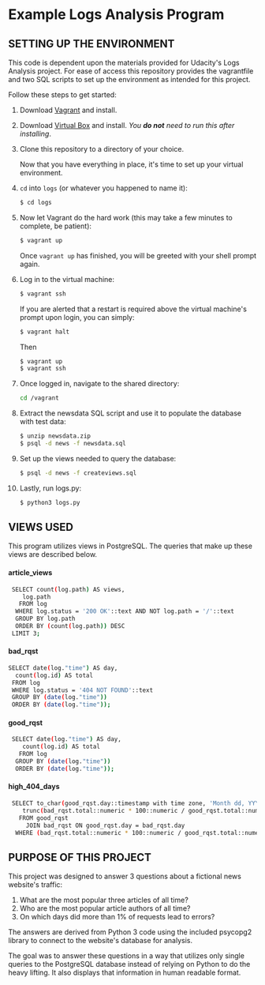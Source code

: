 # Example Logs Analysis Program

## SETTING UP THE ENVIRONMENT

This code is dependent upon the materials provided for Udacity's Logs
Analysis project. For ease of access this repository provides the vagrantfile
and two SQL scripts to set up the environment as intended for this project.  

Follow these steps to get started:

1. Download [Vagrant](https://www.vagrantup.com/) and install.
2. Download [Virtual Box](https://www.virtualbox.org/) and install. *You **do not** need to run this after installing*.
3. Clone this repository to a directory of your choice.

   Now that you have everything in place, it's time to set up your virtual environment.
   
4. `cd` into `logs` (or whatever you happened to name it):
   ```sh
   $ cd logs
   ```

5. Now let Vagrant do the hard work (this may take a few minutes to complete, be patient):
   ```sh
   $ vagrant up
   ```
   Once `vagrant up` has finished, you will be greeted with your shell prompt again.

6. Log in to the virtual machine:
   ```sh
   $ vagrant ssh
   ```
   
   If you are alerted that a restart is required above the virtual machine's prompt upon login, you can simply:
   ```sh
   $ vagrant halt
   ```
   Then
   ```sh
   $ vagrant up
   $ vagrant ssh
   ```
   
7. Once logged in, navigate to the shared directory:
   ```sh
   cd /vagrant
   ```

8. Extract the newsdata SQL script and use it to populate the database with test data:
   ```sh
   $ unzip newsdata.zip
   $ psql -d news -f newsdata.sql
   ```

9. Set up the views needed to query the database:
   ```sh
   $ psql -d news -f createviews.sql
   ```
9. Lastly, run logs.py:
   ```sh
   $ python3 logs.py
   ```

## VIEWS USED

This program utilizes views in PostgreSQL. The queries that make up these views are described below.

#### article_views
````sh
 SELECT count(log.path) AS views,
    log.path
   FROM log
  WHERE log.status = '200 OK'::text AND NOT log.path = '/'::text
  GROUP BY log.path
  ORDER BY (count(log.path)) DESC
 LIMIT 3;
 ````
 
 #### bad_rqst
 ````sh
 SELECT date(log."time") AS day,
   count(log.id) AS total
  FROM log
  WHERE log.status = '404 NOT FOUND'::text
  GROUP BY (date(log."time"))
  ORDER BY (date(log."time"));
````

#### good_rqst
````sh
 SELECT date(log."time") AS day,
    count(log.id) AS total
   FROM log
  GROUP BY (date(log."time"))
  ORDER BY (date(log."time"));
````

#### high_404_days
````sh
 SELECT to_char(good_rqst.day::timestamp with time zone, 'Month dd, YYYY'::text) AS to_char,
    trunc(bad_rqst.total::numeric * 100::numeric / good_rqst.total::numeric, 1) AS trunc
   FROM good_rqst
     JOIN bad_rqst ON good_rqst.day = bad_rqst.day
  WHERE (bad_rqst.total::numeric * 100::numeric / good_rqst.total::numeric) > 1::numeric;
````

## PURPOSE OF THIS PROJECT

This project was designed to answer 3 questions about a fictional news website's traffic:

1. What are the most popular three articles of all time?
2. Who are the most popular article authors of all time?
3. On which days did more than 1% of requests lead to errors?

The answers are derived from Python 3 code using the included psycopg2 library to 
connect to the website's database for analysis. 

The goal was to answer these questions in a way that utilizes only single queries to the
PostgreSQL database instead of relying on Python to do the heavy lifting. It also
displays that information in human readable format.